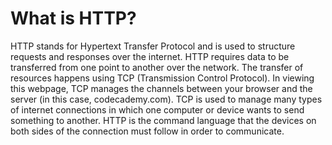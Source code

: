 # What is HTTP?
HTTP stands for Hypertext Transfer Protocol and is used to structure requests and responses over the internet. HTTP requires data to be transferred from one point to another over the network.
The transfer of resources happens using TCP (Transmission Control Protocol). In viewing this webpage, TCP manages the channels between your browser and the server (in this case, codecademy.com). TCP is used to manage many types of internet connections in which one computer or device wants to send something to another. HTTP is the command language that the devices on both sides of the connection must follow in order to communicate.
